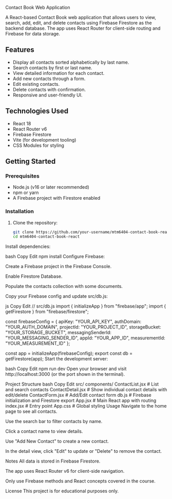 Contact Book Web Application

A React-based Contact Book web application that allows users to view, search, add, edit, and delete contacts using Firebase Firestore as the backend database. The app uses React Router for client-side routing and Firebase for data storage.

## Features

- Display all contacts sorted alphabetically by last name.
- Search contacts by first or last name.
- View detailed information for each contact.
- Add new contacts through a form.
- Edit existing contacts.
- Delete contacts with confirmation.
- Responsive and user-friendly UI.

## Technologies Used

- React 18
- React Router v6
- Firebase Firestore
- Vite (for development tooling)
- CSS Modules for styling

## Getting Started

### Prerequisites

- Node.js (v16 or later recommended)
- npm or yarn
- A Firebase project with Firestore enabled

### Installation

1. Clone the repository:

   ```bash
   git clone https://github.com/your-username/mtm6404-contact-book-react.git
   cd mtm6404-contact-book-react
Install dependencies:

bash
Copy
Edit
npm install
Configure Firebase:

Create a Firebase project in the Firebase Console.

Enable Firestore Database.

Populate the contacts collection with some documents.

Copy your Firebase config and update src/db.js:

js
Copy
Edit
// src/db.js
import { initializeApp } from "firebase/app";
import { getFirestore } from "firebase/firestore";

const firebaseConfig = {
  apiKey: "YOUR_API_KEY",
  authDomain: "YOUR_AUTH_DOMAIN",
  projectId: "YOUR_PROJECT_ID",
  storageBucket: "YOUR_STORAGE_BUCKET",
  messagingSenderId: "YOUR_MESSAGING_SENDER_ID",
  appId: "YOUR_APP_ID",
  measurementId: "YOUR_MEASUREMENT_ID"
};

const app = initializeApp(firebaseConfig);
export const db = getFirestore(app);
Start the development server:

bash
Copy
Edit
npm run dev
Open your browser and visit http://localhost:3000 (or the port shown in the terminal).

Project Structure
bash
Copy
Edit
src/
  components/
    ContactList.jsx      # List and search contacts
    ContactDetail.jsx    # Show individual contact details with edit/delete
    ContactForm.jsx      # Add/Edit contact form
  db.js                 # Firebase initialization and Firestore export
  App.jsx               # Main React app with routing
  index.jsx             # Entry point
  App.css               # Global styling
Usage
Navigate to the home page to see all contacts.

Use the search bar to filter contacts by name.

Click a contact name to view details.

Use "Add New Contact" to create a new contact.

In the detail view, click "Edit" to update or "Delete" to remove the contact.

Notes
All data is stored in Firebase Firestore.

The app uses React Router v6 for client-side navigation.

Only use Firebase methods and React concepts covered in the course.

License
This project is for educational purposes only.

